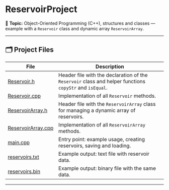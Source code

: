 # ReservoirProject

📌 **Topic:** Object-Oriented Programming (C++), structures and classes — example with a `Reservoir` class and dynamic array `ReservoirArray`.

---

## 🗂️ Project Files

| File | Description |
|------|-------------|
| [Reservoir.h](./include/Reservoir.h) | Header file with the declaration of the `Reservoir` class and helper functions `copyStr` and `isEqual`. |
| [Reservoir.cpp](./src/Reservoir.cpp) | Implementation of all `Reservoir` methods. |
| [ReservoirArray.h](./include/ReservoirArray.h) | Header file with the `ReservoirArray` class for managing a dynamic array of reservoirs. |
| [ReservoirArray.cpp](./src/ReservoirArray.cpp) | Implementation of all `ReservoirArray` methods. |
| [main.cpp](./src/main.cpp) | Entry point: example usage, creating reservoirs, saving and loading. |
| [reservoirs.txt](./reservoirs.txt) | Example output: text file with reservoir data. |
| [reservoirs.bin](./reservoirs.bin) | Example output: binary file with the same data. |

---
